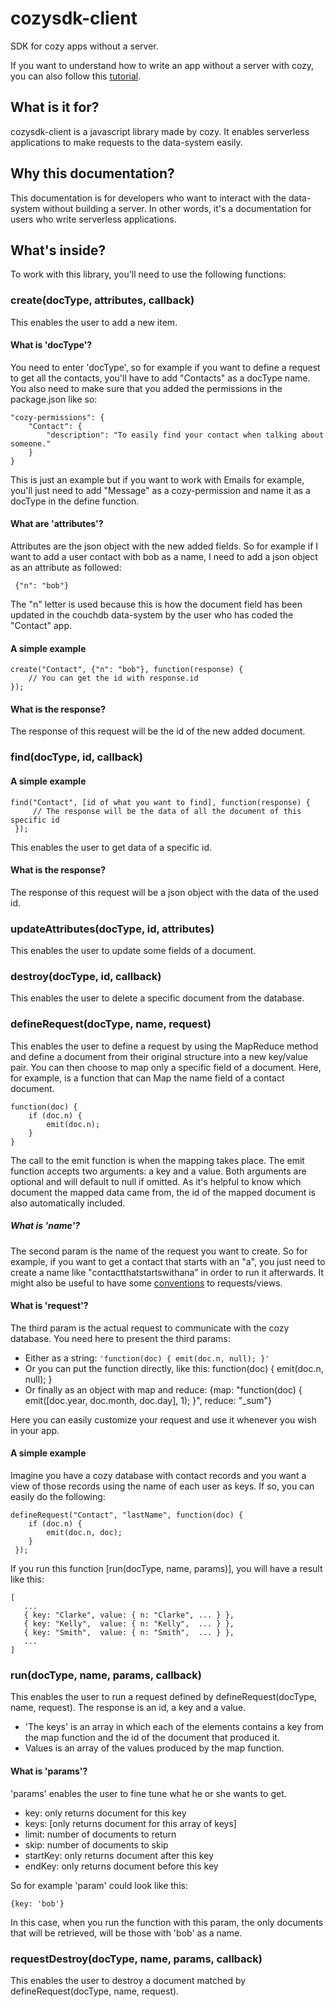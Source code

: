 # cozysdk-client

SDK for cozy apps without a server.

If you want to understand how to write an app without a server with cozy, you can also follow this [tutorial](https://github.com/lemelon/cozysdk-client/blob/master/tuto.md).

## What is it for?

cozysdk-client is a javascript library made by cozy. It enables serverless applications to make requests to the data-system easily.

## Why this documentation?

This documentation is for developers who want to interact with the data-system without building a server. In other words, it's a documentation for users who write serverless applications.

## What's inside?

To work with this library, you'll need to use the following functions:

### create(docType, attributes, callback)

This enables the user to add a new item.

#### What is 'docType'?

You need to enter 'docType', so for example if you want to define a request to get all the contacts, you'll have to add "Contacts" as a docType name. You also need to make sure that you added the permissions in the package.json like so:

    "cozy-permissions": {
        "Contact": {
            "description": "To easily find your contact when talking about someone."
        }
    }

This is just an example but if you want to work with Emails for example, you'll just need to add "Message" as a cozy-permission and name it as a docType in the define function.

#### What are 'attributes'?

Attributes are the json object with the new added fields. So for example if I want to add a user contact with bob as a name, I need to add a json object as an attribute as followed:

     {"n": "bob"}

The "n" letter is used because this is how the document field has been updated in the couchdb data-system by the user who has coded the "Contact" app.

#### A simple example

    create("Contact", {"n": "bob"}, function(response) {
        // You can get the id with response.id
    });

#### What is the response?

The response of this request will be the id of the new added document.

### find(docType, id, callback)

#### A simple example

    find("Contact", [id of what you want to find], function(response) {
         // The response will be the data of all the document of this specific id
     });

This enables the user to get data of a specific id.

#### What is the response?

The response of this request will be a json object with the data of the used id.

### updateAttributes(docType, id, attributes)

This enables the user to update some fields of a document.

### destroy(docType, id, callback)

This enables the user to delete a specific document from the database.

### defineRequest(docType, name, request)

This enables the user to define a request by using the MapReduce method and define a document from their original structure into a new key/value pair. You can then choose to map only a specific field of a document. Here, for example, is a function that can Map the name field of a contact document.

    function(doc) {
        if (doc.n) {
            emit(doc.n);
		}
    }


The call to the emit function is when the mapping takes place. The emit function accepts two arguments: a key and a value. Both arguments are optional and will default to null if omitted. As it's helpful to know which document the mapped data came from, the id of the mapped document is also automatically included.

##### What is 'name'?

The second param is the name of the request you want to create. So for example, if you want to get a contact that starts with an "a", you just need to create a name like "contactthatstartswithana” in order to run it afterwards. It might also be useful to have some [conventions](https://ehealthafrica.github.io/couchdb-best-practices/#naming-conventions-for-views) to requests/views.

#### What is 'request'?

The third param is the actual request to communicate with the cozy database. You need here to present the third params:
* Either as a string: `'function(doc) { emit(doc.n, null); }'`
* Or you can put the function directly, like this: function(doc) { emit(doc.n, null); }
* Or finally as an object with map and reduce:  {map: "function(doc) { emit([doc.year, doc.month, doc.day], 1); }", reduce: "_sum"}

Here you can easily customize your request and use it whenever you wish in your app.

#### A simple example

Imagine you have a cozy database with contact records and you want a view of those records using the name of each user as keys. If so, you can easily do the following:


    defineRequest("Contact", "lastName", function(doc) {
        if (doc.n) {
            emit(doc.n, doc);
        }
     });


If you run this function [run(docType, name, params)], you will have a result like this:

    [
       ...
       { key: "Clarke", value: { n: "Clarke", ... } },
       { key: "Kelly",  value: { n: "Kelly",  ... } },
       { key: "Smith",  value: { n: "Smith",  ... } },
       ...
    ]

### run(docType, name, params, callback)

This enables the user to run a request defined by defineRequest(docType, name, request). The response is an id, a key and a value.
* 'The keys' is an array in which each of the elements contains a key from the map function and the id of the document that produced it.
* Values is an array of the values produced by the map function.

#### What is 'params'?

'params' enables the user to fine tune what he or she wants to get.

* key: only returns document for this key
* keys: [only returns document for this array of keys]
* limit: number of documents to return
* skip: number of documents to skip
* startKey: only returns document after this key
* endKey: only returns document before this key

So for example 'param' could look like this:

    {key: 'bob'}

In this case, when you run the function with this param, the only documents that will be retrieved, will be those with 'bob' as a name.

### requestDestroy(docType, name, params, callback)

This enables the user to destroy a document matched by defineRequest(docType, name, request).
